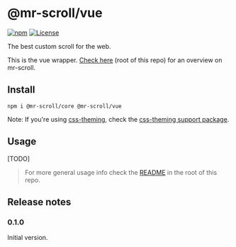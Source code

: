 # @mr-scroll/vue

[![npm](https://img.shields.io/npm/v/@mr-scroll/react.svg)](https://www.npmjs.com/package/@mr-scroll/react)
[![License](https://img.shields.io/badge/license-MIT-blue.svg)](https://opensource.org/licenses/MIT)

The best custom scroll for the web.

This is the vue wrapper. [Check here](../..) (root of this repo) for an overview on mr-scroll.

## Install

```
npm i @mr-scroll/core @mr-scroll/vue
```

Note: If you're using [css-theming](https://github.com/mrahhal/css-theming), check the [css-theming support package](../css-theming).

## Usage

[TODO]

> For more general usage info check the [README](../..) in the root of this repo.

## Release notes

### 0.1.0

Initial version.
